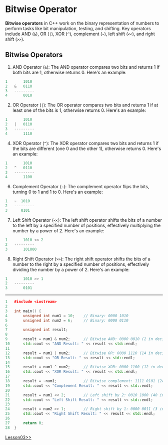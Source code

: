 # Bitwise Operator
**Bitwise operators** in C++ work on the binary representation of numbers to perform tasks like bit manipulation, testing, and shifting. Key operators include AND (`&`), OR (`|`), XOR (`^`), complement (`~`), left shift (`<<`), and right shift (`>>`).

## Bitwise Operators
1. AND Operator (`&`): The AND operator compares two bits and returns 1 if both bits are 1, otherwise returns 0. Here's an example:
```cpp
1	    1010
2	&   0110
3	---------
4	    0010
```
2. OR Operator (`|`): The OR operator compares two bits and returns 1 if at least one of the bits is 1, otherwise returns 0. Here's an example:
```cpp
1	    1010
2	|   0110
3	---------
4	    1110
```
4. XOR Operator (`^`): The XOR operator compares two bits and returns 1 if the bits are different (one 0 and the other 1), otherwise returns 0. Here's an example:
```cpp
1	    1010
2	^   0110
3	---------
4	    1100
```
6. Complement Operator (`~`): The complement operator flips the bits, turning 0 to 1 and 1 to 0. Here's an example:
```cpp
1	~  1010
2	---------
3	   0101
```
7. Left Shift Operator (`<<`): The left shift operator shifts the bits of a number to the left by a specified number of positions, effectively multiplying the number by a power of 2. Here's an example:
```cpp
1	    1010 << 2
2	---------
3	    101000
```
8. Right Shift Operator (`>>`): The right shift operator shifts the bits of a number to the right by a specified number of positions, effectively dividing the number by a power of 2. Here's an example:
```cpp
1	    1010 >> 1
2	---------
3	    0101
```
---

```cpp
1	#include <iostream>
2	
3	int main() {
4	    unsigned int num1 = 10;    // Binary: 0000 1010
5	    unsigned int num2 = 6;     // Binary: 0000 0110
6	
7	    unsigned int result;
8	
9	    result = num1 & num2;      // Bitwise AND: 0000 0010 (2 in decimal)
10	    std::cout << "AND Result: " << result << std::endl;
11	
12	    result = num1 | num2;      // Bitwise OR: 0000 1110 (14 in decimal)
13	    std::cout << "OR Result: " << result << std::endl;
14	
15	    result = num1 ^ num2;      // Bitwise XOR: 0000 1100 (12 in decimal)
16	    std::cout << "XOR Result: " << result << std::endl;
17	
18	    result = ~num1;            // Bitwise complement: 1111 0101 (245 in decimal)
19	    std::cout << "Complement Result: " << result << std::endl;
20	
21	    result = num1 << 2;        // Left shift by 2: 0010 1000 (40 in decimal)
22	    std::cout << "Left Shift Result: " << result << std::endl;
23	
24	    result = num2 >> 1;        // Right shift by 1: 0000 0011 (3 in decimal)
25	    std::cout << "Right Shift Result: " << result << std::endl;
26	
27	    return 0;
28	}
```

[Lesson03>>](/Topic01.md)



